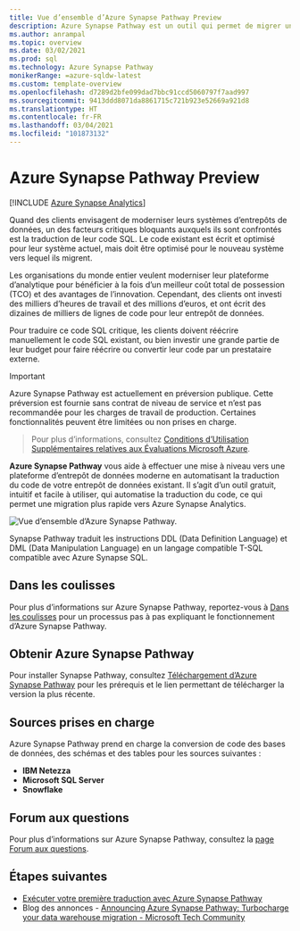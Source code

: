 ```yaml
---
title: Vue d’ensemble d’Azure Synapse Pathway Preview
description: Azure Synapse Pathway est un outil qui permet de migrer un entrepôt de données vers Azure Synapse Analytics.
ms.author: anrampal
ms.topic: overview
ms.date: 03/02/2021
ms.prod: sql
ms.technology: Azure Synapse Pathway
monikerRange: =azure-sqldw-latest
ms.custom: template-overview
ms.openlocfilehash: d7289d2bfe099dad7bbc91ccd5060797f7aad997
ms.sourcegitcommit: 9413ddd8071da8861715c721b923e52669a921d8
ms.translationtype: HT
ms.contentlocale: fr-FR
ms.lasthandoff: 03/04/2021
ms.locfileid: "101873132"
---
```

# <a name="azure-synapse-pathway-preview"></a>Azure Synapse Pathway Preview
[!INCLUDE [Azure Synapse Analytics](../../includes/applies-to-version/asa.md)]

Quand des clients envisagent de moderniser leurs systèmes d’entrepôts de données, un des facteurs critiques bloquants auxquels ils sont confrontés est la traduction de leur code SQL. Le code existant est écrit et optimisé pour leur système actuel, mais doit être optimisé pour le nouveau système vers lequel ils migrent.

Les organisations du monde entier veulent moderniser leur plateforme d’analytique pour bénéficier à la fois d’un meilleur coût total de possession (TCO) et des avantages de l’innovation. Cependant, des clients ont investi des milliers d’heures de travail et des millions d’euros, et ont écrit des dizaines de milliers de lignes de code pour leur entrepôt de données.
 
Pour traduire ce code SQL critique, les clients doivent réécrire manuellement le code SQL existant, ou bien investir une grande partie de leur budget pour faire réécrire ou convertir leur code par un prestataire externe.

> [!IMPORTANT]
> Azure Synapse Pathway est actuellement en préversion publique.
> Cette préversion est fournie sans contrat de niveau de service et n’est pas recommandée pour les charges de travail de production. Certaines fonctionnalités peuvent être limitées ou non prises en charge.
 
> Pour plus d’informations, consultez [Conditions d’Utilisation Supplémentaires relatives aux Évaluations Microsoft Azure](https://azure.microsoft.com/support/legal/preview-supplemental-terms/). 

**Azure Synapse Pathway** vous aide à effectuer une mise à niveau vers une plateforme d’entrepôt de données moderne en automatisant la traduction du code de votre entrepôt de données existant. Il s’agit d’un outil gratuit, intuitif et facile à utiliser, qui automatise la traduction du code, ce qui permet une migration plus rapide vers Azure Synapse Analytics.

 ![Vue d’ensemble d’Azure Synapse Pathway.](./media/pathway-overview/synapse-pathway-overview.png) 

Synapse Pathway traduit les instructions DDL (Data Definition Language) et DML (Data Manipulation Language) en un langage compatible T-SQL compatible avec Azure Synapse SQL.

## <a name="behind-the-scenes"></a>Dans les coulisses

Pour plus d’informations sur Azure Synapse Pathway, reportez-vous à [Dans les coulisses](synapse-pathway-behind-the-scenes.md) pour un processus pas à pas expliquant le fonctionnement d’Azure Synapse Pathway.

## <a name="get-azure-synapse-pathway"></a>Obtenir Azure Synapse Pathway

Pour installer Synapse Pathway, consultez [Téléchargement d’Azure Synapse Pathway](synapse-pathway-download.md) pour les prérequis et le lien permettant de télécharger la version la plus récente.

## <a name="supported-sources"></a>Sources prises en charge

Azure Synapse Pathway prend en charge la conversion de code des bases de données, des schémas et des tables pour les sources suivantes :
- **IBM Netezza** 
- **Microsoft SQL Server**
- **Snowflake**

## <a name="frequently-asked-questions"></a>Forum aux questions

Pour plus d’informations sur Azure Synapse Pathway, consultez la [page Forum aux questions](pathway-faq.md).

## <a name="next-steps"></a>Étapes suivantes

- [Exécuter votre première traduction avec Azure Synapse Pathway](synapse-pathway-assessment.md)
- Blog des annonces - [Announcing Azure Synapse Pathway: Turbocharge your data warehouse migration - Microsoft Tech Community](https://techcommunity.microsoft.com/t5/azure-synapse-analytics/announcing-azure-synapse-pathway-turbocharge-your-data-warehouse/ba-p/2176630)


